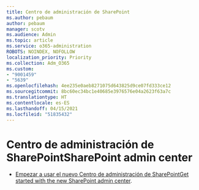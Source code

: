 ```yaml
---
title: Centro de administración de SharePoint
ms.author: pebaum
author: pebaum
manager: scotv
ms.audience: Admin
ms.topic: article
ms.service: o365-administration
ROBOTS: NOINDEX, NOFOLLOW
localization_priority: Priority
ms.collection: Adm_O365
ms.custom:
- "9001459"
- "5639"
ms.openlocfilehash: 4ee235e0aeb8271075d643825d9ce07fd333ce12
ms.sourcegitcommit: 8bc60ec34bc1e40685e3976576e04a2623f63a7c
ms.translationtype: HT
ms.contentlocale: es-ES
ms.lasthandoff: 04/15/2021
ms.locfileid: "51835432"
---
```

# <a name="sharepoint-admin-center"></a><span data-ttu-id="3105c-102">Centro de administración de SharePoint</span><span class="sxs-lookup"><span data-stu-id="3105c-102">SharePoint admin center</span></span>

- <span data-ttu-id="3105c-103">[Empezar a usar el nuevo Centro de administración de SharePoint](https://docs.microsoft.com/sharepoint/get-started-new-admin-center)</span><span class="sxs-lookup"><span data-stu-id="3105c-103">[Get started with the new SharePoint admin center](https://docs.microsoft.com/sharepoint/get-started-new-admin-center).</span></span>
